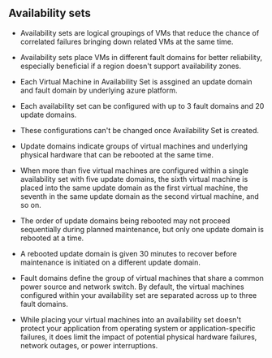 ## Availability sets

- Availability sets are logical groupings of VMs that reduce the chance of correlated failures bringing down related VMs at the same time.
- Availability sets place VMs in different fault domains for better reliability, especially beneficial if a region doesn't support availability zones.

- Each Virtual Machine in Availability Set is assgined an update domain and fault domain by underlying azure platform.
- Each availability set can be configured with up to 3 fault domains and 20 update domains.
- These configurations can't be changed once Availability Set is created.
- Update domains indicate groups of virtual machines and underlying physical hardware that can be rebooted at the same time.
- When more than five virtual machines are configured within a single availability set with five update domains, the sixth virtual machine is placed into the same update domain as the first virtual machine, the seventh in the same update domain as the second virtual machine, and so on.
- The order of update domains being rebooted may not proceed sequentially during planned maintenance, but only one update domain is rebooted at a time.
- A rebooted update domain is given 30 minutes to recover before maintenance is initiated on a different update domain.
- Fault domains define the group of virtual machines that share a common power source and network switch. By default, the virtual machines configured within your availability set are separated across up to three fault domains.
- While placing your virtual machines into an availability set doesn't protect your application from operating system or application-specific failures, it does limit the impact of potential physical hardware failures, network outages, or power interruptions.
